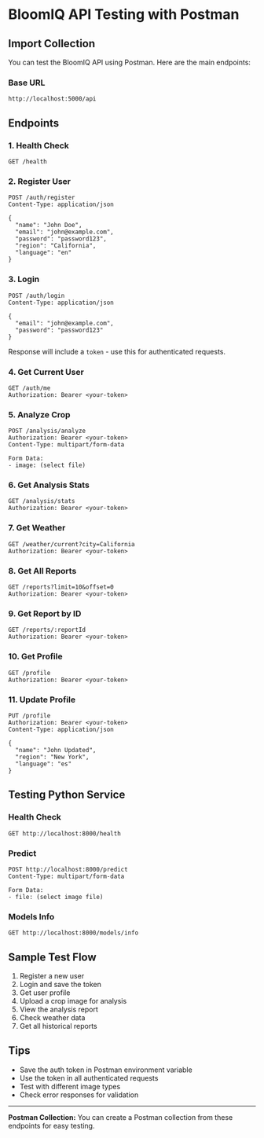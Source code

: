 # BloomIQ API Testing with Postman

## Import Collection

You can test the BloomIQ API using Postman. Here are the main endpoints:

### Base URL
```
http://localhost:5000/api
```

## Endpoints

### 1. Health Check
```
GET /health
```

### 2. Register User
```
POST /auth/register
Content-Type: application/json

{
  "name": "John Doe",
  "email": "john@example.com",
  "password": "password123",
  "region": "California",
  "language": "en"
}
```

### 3. Login
```
POST /auth/login
Content-Type: application/json

{
  "email": "john@example.com",
  "password": "password123"
}
```

Response will include a `token` - use this for authenticated requests.

### 4. Get Current User
```
GET /auth/me
Authorization: Bearer <your-token>
```

### 5. Analyze Crop
```
POST /analysis/analyze
Authorization: Bearer <your-token>
Content-Type: multipart/form-data

Form Data:
- image: (select file)
```

### 6. Get Analysis Stats
```
GET /analysis/stats
Authorization: Bearer <your-token>
```

### 7. Get Weather
```
GET /weather/current?city=California
Authorization: Bearer <your-token>
```

### 8. Get All Reports
```
GET /reports?limit=10&offset=0
Authorization: Bearer <your-token>
```

### 9. Get Report by ID
```
GET /reports/:reportId
Authorization: Bearer <your-token>
```

### 10. Get Profile
```
GET /profile
Authorization: Bearer <your-token>
```

### 11. Update Profile
```
PUT /profile
Authorization: Bearer <your-token>
Content-Type: application/json

{
  "name": "John Updated",
  "region": "New York",
  "language": "es"
}
```

## Testing Python Service

### Health Check
```
GET http://localhost:8000/health
```

### Predict
```
POST http://localhost:8000/predict
Content-Type: multipart/form-data

Form Data:
- file: (select image file)
```

### Models Info
```
GET http://localhost:8000/models/info
```

## Sample Test Flow

1. Register a new user
2. Login and save the token
3. Get user profile
4. Upload a crop image for analysis
5. View the analysis report
6. Check weather data
7. Get all historical reports

## Tips

- Save the auth token in Postman environment variable
- Use the token in all authenticated requests
- Test with different image types
- Check error responses for validation

---

**Postman Collection:** You can create a Postman collection from these endpoints for easy testing.
